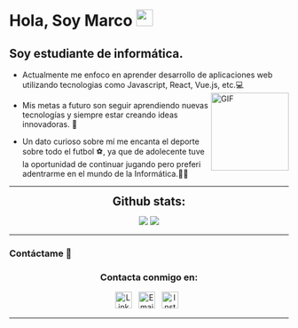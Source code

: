 # Hola, Soy Marco <img width="30px" src="https://media.tenor.com/images/3b388fe03da271d2674faf85eb7c3fcd/tenor.gif" />


## Soy estudiante de informática.

-  Actualmente me enfoco en aprender desarrollo de aplicaciones web utilizando tecnologias como Javascript, React, Vue.js, etc.💻
  <img align="right" alt="GIF" height="140px" 
    src="https://media0.giphy.com/media/v1.Y2lkPTc5MGI3NjExdmM4ZHRpcGMzMGEydWZhaGR1NGxnMTYwODN4enJnMzgxdHJ2N3E1ZyZlcD12MV9pbnRlcm5hbF9naWZfYnlfaWQmY3Q9Zw/Y4ak9Ki2GZCbJxAnJD/giphy.gif" />
  
-  Mis metas a futuro son seguir aprendiendo nuevas tecnologías y siempre estar creando ideas innovadoras. 💪
  

-  Un dato curioso sobre mí me encanta el deporte sobre todo el futbol ⚽​, ya que de adolecente tuve la oportunidad de continuar jugando pero preferi adentrarme en el mundo de la Informática.​👨‍💻
  

 ---

 <div align="center">
<h2 align="center" style="margin: 5px 10px;">Github stats:</h2> 

[![](https://github-readme-stats.vercel.app/api?username=WhiteCascade&show_icons=true&theme=tokyonight&hide_border=true&locale=en)](https://github.com/WhiteCascade)
[![](https://github-readme-streak-stats.herokuapp.com/?user=WhiteCascae&theme=material-palenight)](https://github.com/WhiteCascade)
</div>

---

### Contáctame  📝
<section align="center">
    <h3>Contacta conmigo en:</h3>
    <div>
        <a href="https://www.linkedin.com/in/marco-gabriel-goitia-lazarte-28313a224/"><img width="30px" height="30px" src="icons/linkedin.svg" alt="LinkedIn"></a>
        &nbsp;
        <a href="mailto://marcogoitialazarte@gmail.com"><img width="30px" height="30px" src="icons/gmail.svg" alt="Email"></a>
        &nbsp;
        <a href="https://www.instagram.com/marco_goitia/"><img width="30px" height="30px" src="icons/x.svg" alt="Instagram"></a>
        &nbsp;
    </div>
</section>

---


